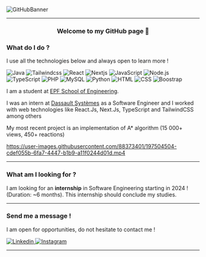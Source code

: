 
![GitHubBanner](https://user-images.githubusercontent.com/88373401/197506919-7efa1ccc-390e-4e4e-ba49-1867cb61bce5.png)

---

<h3 align="center">Welcome to my GitHub page 👋</h3>

### What do I do ?

I use all the technologies below and always open to learn more !
<p>
     <img alt="Java" src="https://img.shields.io/badge/Java-007396?logo=java&logoColor=white&style=for-the-badge" />
     <img alt="Tailwindcss" src="https://img.shields.io/badge/Tailwindcss-06B6D4?logo=tailwindcss&logoColor=white&style=for-the-badge" />
     <img alt="React" src="https://img.shields.io/badge/React-61DAFB?logo=react&logoColor=white&style=for-the-badge" />
     <img alt="Nextjs" src="https://img.shields.io/badge/Next.js-000000?logo=next.js&logoColor=white&style=for-the-badge" />
     <img alt="JavaScript" src="https://img.shields.io/badge/JavaScript-F7DF1E?logo=javascript&logoColor=white&style=for-the-badge" />
     <img alt="Node.js" src="https://img.shields.io/badge/Node.js-339933?logo=node.js&logoColor=white&style=for-the-badge" />
     <img alt="TypeScript" src="https://img.shields.io/badge/TypeScript-3178C6?logo=typescript&logoColor=white&style=for-the-badge" />
     <img alt="PHP" src="https://img.shields.io/badge/PHP-777BB4?logo=php&logoColor=white&style=for-the-badge" />
     <img alt="MySQL" src="https://img.shields.io/badge/MySQL-4479A1?logo=MySQL&logoColor=white&style=for-the-badge" />
     <img alt="Python" src="https://img.shields.io/badge/Python-3776AB?logo=python&logoColor=white&style=for-the-badge" />
     <img alt="HTML" src="https://img.shields.io/badge/HTML-E34F26?logo=html5&logoColor=white&style=for-the-badge" />
     <img alt="CSS" src="https://img.shields.io/badge/CSS-1572B6?logo=css3&logoColor=white&style=for-the-badge" />
     <img alt="Boostrap" src="https://img.shields.io/badge/Boostrap-7952B3?logo=boostrap5&logoColor=white&style=for-the-badge" />
    
</p>
<p>
I am a student at <a href="https://www.epf.fr/en">EPF School of Engineering</a>.
</p>
<p>
I was an intern at <a href="https://www.3ds.com/fr/">Dassault Systèmes</a> as a Software Engineer and I worked with web technologies like React.Js, Next.Js, TypeScript and TailwindCSS among others
</p>

<p>
My most recent project is an implementation</a> of A* algorithm (15 000+ views, 450+ reactions)

https://user-images.githubusercontent.com/88373401/197504504-cdef055b-6fa7-4447-b1b9-a11f0244d01d.mp4
</p>

---

### What am I looking for ?

I am looking for an **internship** in Software Engineering starting in 2024 ! (Duration: ~6 months). This internship should conclude my studies.

---

### Send me a message !

I am open for opportunities, do not hesitate to contact me !

<p>
     <a href="https://www.linkedin.com/in/hugo-pallard/?locale=en_US">
       <img
         alt="Linkedin"
         src="https://img.shields.io/badge/linkedin-0077B5?logo=linkedin&logoColor=white&style=for-the-badge"
       />
     </a>
     <a href="https://www.instagram.com/hugo_pal/">
       <img
         alt="Instagram"
         src="https://img.shields.io/badge/Instagram-E4405F?logo=instagram&logoColor=white&style=for-the-badge"
       />
     </a>
     
</p>

---

